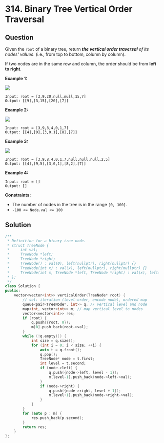 # 314. Binary Tree Vertical Order Traversal

## Question

Given the `root` of a binary tree, return _**the vertical order traversal** of its nodes' values_. \(i.e., from top to bottom, column by column\).

If two nodes are in the same row and column, the order should be from **left to right**.

**Example 1:**

![](https://assets.leetcode.com/uploads/2021/01/28/vtree1.jpg)

```text
Input: root = [3,9,20,null,null,15,7]
Output: [[9],[3,15],[20],[7]]
```

**Example 2:**

![](https://assets.leetcode.com/uploads/2021/01/28/vtree2-1.jpg)

```text
Input: root = [3,9,8,4,0,1,7]
Output: [[4],[9],[3,0,1],[8],[7]]
```

**Example 3:**

![](https://assets.leetcode.com/uploads/2021/01/28/vtree2.jpg)

```text
Input: root = [3,9,8,4,0,1,7,null,null,null,2,5]
Output: [[4],[9,5],[3,0,1],[8,2],[7]]
```

**Example 4:**

```text
Input: root = []
Output: []
```

**Constraints:**

* The number of nodes in the tree is in the range `[0, 100]`.
* `-100 <= Node.val <= 100`

## Solution

```cpp
/**
 * Definition for a binary tree node.
 * struct TreeNode {
 *     int val;
 *     TreeNode *left;
 *     TreeNode *right;
 *     TreeNode() : val(0), left(nullptr), right(nullptr) {}
 *     TreeNode(int x) : val(x), left(nullptr), right(nullptr) {}
 *     TreeNode(int x, TreeNode *left, TreeNode *right) : val(x), left(left), right(right) {}
 * };
 */
class Solution {
public:
    vector<vector<int>> verticalOrder(TreeNode* root) {
        // sol: iteration (level-order, encode node), ordered map
        queue<pair<TreeNode*, int>> q; // vertical level and node
        map<int, vector<int>> m; // map vertical level to nodes
        vector<vector<int>> res;
        if (root) {
            q.push({root, 0});
            m[0].push_back(root->val);
        }
        while (!q.empty()) {
            int size = q.size();
            for (int i = 0; i < size; ++i) {
                auto t = q.front();
                q.pop();
                TreeNode* node = t.first;
                int level = t.second;
                if (node->left) {
                    q.push({node->left, level - 1});
                    m[level-1].push_back(node->left->val);
                }
                if (node->right) {
                    q.push({node->right, level + 1});
                    m[level+1].push_back(node->right->val);
                }
            }
        }
        for (auto p : m) {
            res.push_back(p.second);
        }
        return res;
    }
};
```

